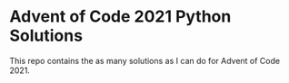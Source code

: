 # Advent of Code 2021 Python Solutions

This repo contains the as many solutions as I can do for Advent of Code 2021.